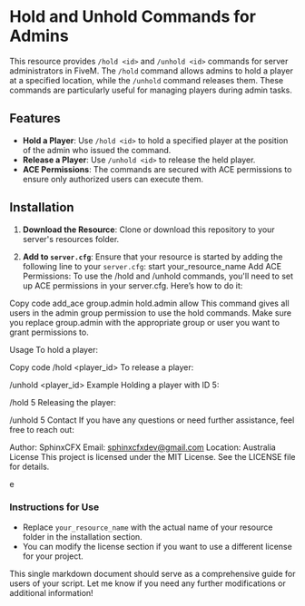 # Hold and Unhold Commands for Admins

This resource provides `/hold <id>` and `/unhold <id>` commands for server administrators in FiveM. The `/hold` command allows admins to hold a player at a specified location, while the `/unhold` command releases them. These commands are particularly useful for managing players during admin tasks.

## Features

- **Hold a Player**: Use `/hold <id>` to hold a specified player at the position of the admin who issued the command.
- **Release a Player**: Use `/unhold <id>` to release the held player.
- **ACE Permissions**: The commands are secured with ACE permissions to ensure only authorized users can execute them.

## Installation

1. **Download the Resource**: Clone or download this repository to your server's resources folder.

2. **Add to `server.cfg`**:
   Ensure that your resource is started by adding the following line to your `server.cfg`:
   start your_resource_name
Add ACE Permissions: To use the /hold and /unhold commands, you'll need to set up ACE permissions in your server.cfg. Here’s how to do it:


Copy code
add_ace group.admin hold.admin allow
This command gives all users in the admin group permission to use the hold commands. Make sure you replace group.admin with the appropriate group or user you want to grant permissions to.

Usage
To hold a player:


Copy code
/hold <player_id>
To release a player:


/unhold <player_id>
Example
Holding a player with ID 5:

/hold 5
Releasing the player:


/unhold 5
Contact
If you have any questions or need further assistance, feel free to reach out:

Author: SphinxCFX
Email: sphinxcfxdev@gmail.com
Location: Australia
License
This project is licensed under the MIT License. See the LICENSE file for details.

e

### Instructions for Use
- Replace `your_resource_name` with the actual name of your resource folder in the installation section.
- You can modify the license section if you want to use a different license for your project.

This single markdown document should serve as a comprehensive guide for users of your script. Let me know if you need any further modifications or additional information!